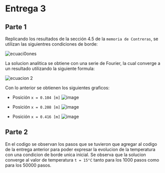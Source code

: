 # Entrega 3

## Parte 1

Replicando los resultados de la sección 4.5 de la `memoria de Contreras`, se utilizan las siguientres condiciones de borde:


![ecuaci0ones](https://user-images.githubusercontent.com/43649125/97651562-2a4cc900-1a3b-11eb-993c-1c14ee2a9e04.png)

La solucion analitica se obtiene con una serie de Fourier, la cual converge a un resultado utilizando la siguiente formula:

![ecuacion 2](https://user-images.githubusercontent.com/43649125/97651560-291b9c00-1a3b-11eb-8a3d-71f3735aad56.png)

Con lo anterior se obtienen los siguientes graficos:

* Posición `x = 0.104 [m]`
![image](https://user-images.githubusercontent.com/43451947/97652014-3a18dd00-1a3c-11eb-9f23-31c030c6aaaa.png)

* Posición `x = 0.208 [m]`
![image](https://user-images.githubusercontent.com/43451947/97652024-3f762780-1a3c-11eb-9a92-794fc8ded9d4.png)

* Posición `x = 0.416 [m]`
![image](https://user-images.githubusercontent.com/43451947/97652027-4309ae80-1a3c-11eb-844c-f21a53dcd1e6.png)

## Parte 2

En el codigo se observan los pasos que se tuvieron que agregar al codigo de la entrega anterior para poder expresar la evolucion de la temperatura con una condicion de borde unica inicial. Se observa que la solucion converge al valor de temperatura `t = 15°C` tanto para los 1000 pasos como para los 50000 pasos.
